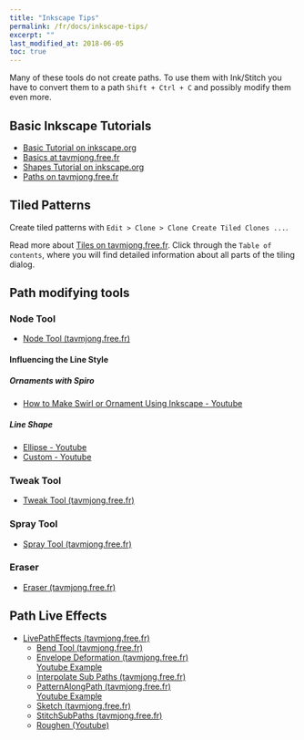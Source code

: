 ```yaml
---
title: "Inkscape Tips"
permalink: /fr/docs/inkscape-tips/
excerpt: ""
last_modified_at: 2018-06-05
toc: true
---
```

Many of these tools do not create paths. To use them with Ink/Stitch you have to convert them to a path `Shift + Ctrl + C` and possibly modify them even more.

## Basic Inkscape Tutorials

 * [Basic Tutorial on inkscape.org](https://inkscape.org/doc/tutorials/basic/tutorial-basic.html)
 * [Basics at tavmjong.free.fr](http://tavmjong.free.fr/INKSCAPE/MANUAL/html/Basics.html)
 * [Shapes Tutorial on inkscape.org](https://inkscape.org/doc/tutorials/shapes/tutorial-shapes.html)
 * [Paths on tavmjong.free.fr](http://tavmjong.free.fr/INKSCAPE/MANUAL/html/Paths-Combining.html)

## Tiled Patterns

Create tiled patterns with `Edit > Clone > Clone Create Tiled Clones ...`.

Read more about [Tiles on tavmjong.free.fr](http://tavmjong.free.fr/INKSCAPE/MANUAL/html/Tiles.html). Click through the `Table of contents`, where you will find detailed information about all parts of the tiling dialog.

## Path modifying tools

### Node Tool
  * [Node Tool (tavmjong.free.fr)](http://tavmjong.free.fr/INKSCAPE/MANUAL/html/Paths-Editing.html#Paths-Editing-Node)

#### Influencing the Line Style

##### Ornaments with Spiro

 * [How to Make Swirl or Ornament Using Inkscape - Youtube](https://www.youtube.com/watch?v=YHddGNae3-c)

##### Line Shape

  * [Ellipse - Youtube](https://www.youtube.com/watch?v=TDI2ViYw4KY)
  * [Custom - Youtube](https://www.youtube.com/watch?v=wiqUrzzHszI)

### Tweak Tool

  * [Tweak Tool (tavmjong.free.fr)](http://tavmjong.free.fr/INKSCAPE/MANUAL/html/Tweak.html)

### Spray Tool

  * [Spray Tool (tavmjong.free.fr)](http://tavmjong.free.fr/INKSCAPE/MANUAL/html/Spray.html)

### Eraser

  * [Eraser (tavmjong.free.fr)](http://tavmjong.free.fr/INKSCAPE/MANUAL/html/Eraser.html)

## Path Live Effects

* [LivePathEffects (tavmjong.free.fr)](http://tavmjong.free.fr/INKSCAPE/MANUAL/html/Paths-LivePathEffects.html)
  * [Bend Tool (tavmjong.free.fr)](http://tavmjong.free.fr/INKSCAPE/MANUAL/html/Paths-LivePathEffects-BendTool.html)
  * [Envelope Deformation (tavmjong.free.fr)](http://tavmjong.free.fr/INKSCAPE/MANUAL/html/Paths-LivePathEffects-EnvelopeDeformation.html)<br>
    [Youtube Example](https://www.youtube.com/watch?v=8XbIsw48vTk)
  * [Interpolate Sub Paths (tavmjong.free.fr)](http://tavmjong.free.fr/INKSCAPE/MANUAL/html/Paths-LivePathEffects-InterpolateSubPaths.html)
  * [PatternAlongPath (tavmjong.free.fr)](http://tavmjong.free.fr/INKSCAPE/MANUAL/html/Paths-LivePathEffects-PatternAlongPath.html)<br>
    [Youtube Example](https://www.youtube.com/watch?v=3Bhg727wYMc)
  * [Sketch (tavmjong.free.fr)](http://tavmjong.free.fr/INKSCAPE/MANUAL/html/Paths-LivePathEffects-Sketch.html)
  * [StitchSubPaths (tavmjong.free.fr)](http://tavmjong.free.fr/INKSCAPE/MANUAL/html/Paths-LivePathEffects-StitchSubPaths.html)
  * [Roughen (Youtube)](https://www.youtube.com/watch?v=130Dbt0juvY)




